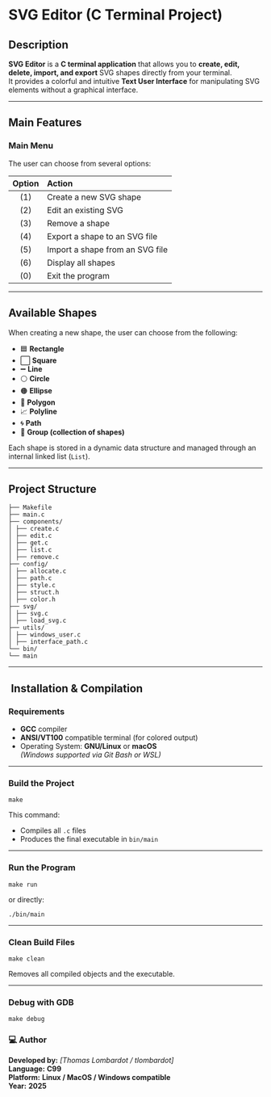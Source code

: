 # SVG Editor (C Terminal Project)

## Description

**SVG Editor** is a **C terminal application** that allows you to **create, edit, delete, import, and export** SVG shapes directly from your terminal.  
It provides a colorful and intuitive **Text User Interface**  for manipulating SVG elements without a graphical interface.


---

## Main Features

### Main Menu

The user can choose from several options:

| Option | Action |
|:------:|:--------|
| (1) | Create a new SVG shape |
| (2) | Edit an existing SVG |
| (3) | Remove a shape |
| (4) | Export a shape to an SVG file |
| (5) | Import a shape from an SVG file |
| (6) | Display all shapes |
| (0) | Exit the program |

---

## Available Shapes

When creating a new shape, the user can choose from the following:

- 🟦 **Rectangle**
- ⬜ **Square**
- ➖ **Line**
- ⚪ **Circle**
- 🟠 **Ellipse**
- 🔺 **Polygon**
- 📈 **Polyline**
- 🌀 **Path**
- 🧩 **Group (collection of shapes)**

Each shape is stored in a dynamic data structure and managed through an internal linked list (`List`).

---

## Project Structure

```
├── Makefile
├── main.c
├── components/
│ ├── create.c
│ ├── edit.c
│ ├── get.c
│ ├── list.c
│ ├── remove.c
├── config/
│ ├── allocate.c
│ ├── path.c
│ ├── style.c
│ ├── struct.h
│ ├── color.h
├── svg/
│ ├── svg.c
│ ├── load_svg.c
├── utils/
│ ├── windows_user.c
│ ├── interface_path.c
└── bin/
└── main
```

---

## ️ Installation & Compilation

### Requirements

- **GCC** compiler
- **ANSI/VT100** compatible terminal (for colored output)
- Operating System: **GNU/Linux** or **macOS**  
  *(Windows supported via Git Bash or WSL)*

---

### Build the Project

```
make
```
This command:
- Compiles all `.c` files
- Produces the final executable in `bin/main`

---

### Run the Program

```
make run
```
or directly:
```
./bin/main
```
---

### Clean Build Files
```
make clean
```
Removes all compiled objects and the executable.

---

### Debug with GDB
```
make debug
```

### ‍💻 Author

**Developed by:** *[Thomas Lombardot / tlombardot]*  
**Language:** **C99**  
**Platform:** **Linux / MacOS / Windows compatible**  
**Year:** **2025**
